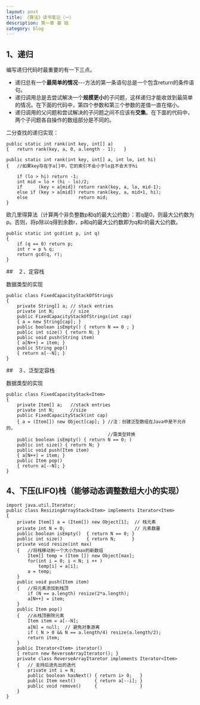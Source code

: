 ```yaml
---
layout: post
title: 《算法》读书笔记（一）
description: 第一章 基 础
category: blog
---
```


## 1、递归  

编写递归代码时最重要的有一下三点。  

* 递归总有一个**最简单的情况**---方法的第一条语句总是一个包含return的条件语句。  
* 递归调用总是去尝试解决一个**规模更小**的子问题，这样递归才能收敛到最简单的情况。在下面的代码中，第四个参数和第三个参数的差值一直在缩小。
* 递归调用的父问题和尝试解决的子问题之间不应该有**交集**。在下面的代码中，两个子问题各自操作的数组部分是不同的。

二分查找的递归实现：

	public static int rank(int key, int[] a)
	{	return rank(key, a, 0, a.length - 1);	}
	
	public static int rank(int key, int[] a, int lo, int hi)
	{	//如果key存在于a[]中，它的索引不会小于lo且不会大于hi
		
		if (lo > hi) return -1;
		int mid = lo + (hi - lo)/2;
		if		(key < a[mid]) return rank(key, a, lo, mid-1);
		else if (key > a[mid]) return rank(key, a, mid+1, hi);
		else                   return mid;
	}

欧几里得算法（计算两个非负整数p和q的最大公约数）：若q是0，则最大公约数为p。否则，将p除以q得到余数r，p和q的最大公约数即为q和r的最大公约数。

	public static int gcd(int p, int q)
	{
		if (q == 0) return p;
		int r = p % q;
		return gcd(q, r);
	}

##　２、定容栈

数据类型的实现

	public class FixedCapacityStackOfStrings
	{
	 	private String[] a; // stack entries
		private int N;      // size
		public FixedCapacityStackOfStrings(int cap)
		{ a = new String[cap]; }
		public boolean isEmpty() { return N == 0 ; }
		public int size() { return N; }
		public void push(String item)
		{ a[N++] = item; }
		public String pop()
		{ return a[--N]; }
	}

##　３、泛型定容栈

数据类型的实现

	public class FixedCapacityStack<Item>
	{
		private Item[] a;   //stack entries
		private int N;      //size
		public FixedCapacityStack(int cap)
		{ a = (Item[]) new Object[cap]; } //注：创建泛型数组在Java中是不允许的，                                   
										  //需类型转换
		public boolean isEmpty() { return N == 0; )
		public int size() { return N; }
		public void push(Item item)
		{ a[N++] = item; }
		public Item pop()
		{ return a[--N]; }
	}

## 4、下压(LIFO)栈（能够动态调整数组大小的实现）

	import java.util.Iterator;
	public class ResizingArrayStack<Item> implements Iterator<Item>
	{
		private Item[] a = (Item[]) new Object[1];  // 栈元素
		private int N = 0;                          // 元素数量
		public boolean isEmpty()  { return N == 0; }
		public int size()         { return N;      }
		private void resize(int max)
		{	//将栈移动到一个大小为max的新数组
			Item[] temp = (Item []) new Object[max];
			for(int i = 0; i < N; i ++ )
				temp[i] = a[i];
			a = temp;
		}
		public void push(Item item)
		{	//将元素添加到栈顶
			if (N == a.length) resize(2*a.length);
			a[N++] = item;
		}
		public Item pop()
		{	//从栈顶删除元素
			Item item = a[--N];
			a[N] = null;  // 避免对象游离
			if ( N > 0 && N == a.length/4) resize(a.length/2);
			return item;
		}
		public Iterator<Item> iterator()
		{ return new ReverseArrayIterator(); }
		private class ReverseArrayItaretor implements Iterator<Item>
		{	// 支持后进先出的迭代
			private int i = N;
			public boolean hasNext() { return i> 0;   }
			public Item next()       { return a[--i]; }
			public void remove()     {                }
		}
	}

 
			
		  	
							

		
		
		

